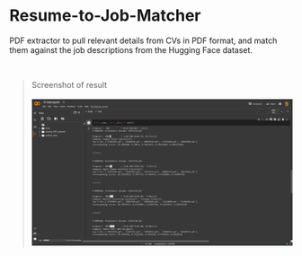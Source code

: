 # Resume-to-Job-Matcher
PDF extractor to pull relevant details from CVs in PDF format, and match them against the job descriptions from the Hugging Face dataset.

<br>

> Screenshot of result <br><br>
![Screenshot of result](https://github.com/imSuvankar/Resume-to-Job-Matcher/blob/master/screenshots/Screenshot%20(1080).png)
